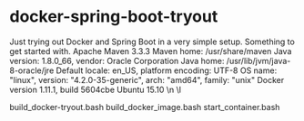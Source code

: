 # docker-spring-boot-tryout
Just trying out Docker and Spring Boot in a very simple setup. Something to get started with.
Apache Maven 3.3.3
Maven home: /usr/share/maven
Java version: 1.8.0_66, vendor: Oracle Corporation
Java home: /usr/lib/jvm/java-8-oracle/jre
Default locale: en_US, platform encoding: UTF-8
OS name: "linux", version: "4.2.0-35-generic", arch: "amd64", family: "unix"
Docker version 1.11.1, build 5604cbe
Ubuntu 15.10 \n \l

build_docker-tryout.bash
build_docker_image.bash
start_container.bash
